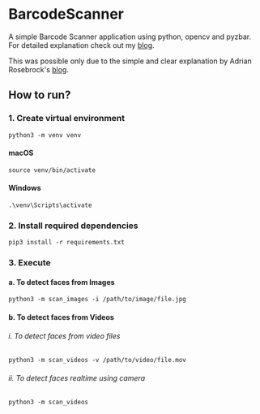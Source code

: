 # BarcodeScanner

A simple Barcode Scanner application using python, opencv and pyzbar. For detailed explanation check out my [blog]().

This was possible only due to the simple and clear explanation by Adrian Rosebrock's [blog](https://www.pyimagesearch.com/2018/05/21/an-opencv-barcode-and-qr-code-scanner-with-zbar/).

## How to run?

### 1. Create virtual environment

```shell
python3 -m venv venv
```

#### macOS
```shell
source venv/bin/activate
```

#### Windows
```shell
.\venv\Scripts\activate
```

### 2. Install required dependencies

```shell
pip3 install -r requirements.txt
```

### 3. Execute

#### a. To detect faces from Images
```shell
python3 -m scan_images -i /path/to/image/file.jpg
```

#### b. To detect faces from Videos

###### i. To detect faces from video files
```shell
python3 -m scan_videos -v /path/to/video/file.mov
```

###### ii. To detect faces realtime using camera
```shell
python3 -m scan_videos
```
